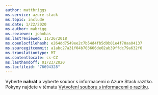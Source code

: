 ```yaml
---
author: mattbriggs
ms.service: azure-stack
ms.topic: include
ms.date: 1/22/2020
ms.author: mabrigg
ms.reviewer: johnhas
ms.lastreviewed: 11/26/2018
ms.openlocfilehash: e264dd7549ee2c7b54d4fb5d9b01e4f70aa04137
ms.sourcegitcommit: a1abc27a31f04b703666de02ab39ffdc79a632f6
ms.translationtype: MT
ms.contentlocale: cs-CZ
ms.lasthandoff: 01/23/2020
ms.locfileid: "76694328"
---
```

Vyberte **nahrát** a vyberte soubor s informacemi o Azure Stack razítko. Pokyny najdete v tématu [Vytvoření souboru s informacemi o razítku](../azure-stack-vaas-parameters.md#generate-the-stamp-information-file).